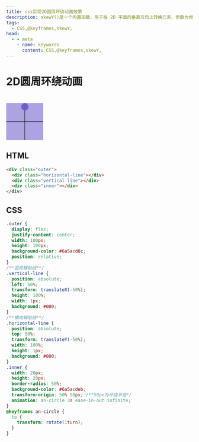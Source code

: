 ```yaml
---
title: css实现2D圆周环绕动画效果
description: skewY()是一个内置函数，用于在 2D 平面的垂直方向上转换元素，参数为倾斜角度。
tags: 
  - CSS,@keyframes,skewY,
head:
  - - meta
    - name: keywords
      content: CSS,@keyframes,skewY,
---
```


# 2D圆周环绕动画

<div class="outer">
  <div class="horizontal-line"></div>
  <div class="vertical-line"></div>
  <div class="inner"></div>
</div>

<style>
.outer {
  margin-top: 40px;
  display:flex;
  justify-content:center;
  width: 100px;
  height: 100px;
  background-color: #6a5acd8c;
  position:relative;
}
/**竖向辅助线**/
.vertical-line{
  position:absolute;
  left:50%;
  transform:translateX(-50%);
  height:100%;
  width:1px;
  background:#000;
}
/**横向辅助线**/
.horizontal-line{
  position:absolute;
  top:50%;
  transform:translateY(-50%);
  width:100%;
  height:1px;
  background:#000;
}
.inner {
  width:20px;
  height:20px;
  border-radius:50%;
  background-color: #6a5acdeb;
  transform-origin:50% 50px;/**50px为环绕半径*/
  animation:an-circle 3s ease-in-out infinite;
}
@keyframes an-circle  {
    to {
      transform: rotate(1turn);
    }
}
</style>

## HTML

```html
<div class="outer">
  <div class="horizontal-line"></div>
  <div class="vertical-line"></div>
  <div class="inner"></div>
</div>
```

## CSS

```css
.outer {
  display: flex;
  justify-content: center;
  width: 100px;
  height: 100px;
  background-color: #6a5acd8c;
  position: relative;
}
/**竖向辅助线**/
.vertical-line {
  position: absolute;
  left: 50%;
  transform: translateX(-50%);
  height: 100%;
  width: 1px;
  background: #000;
}
/**横向辅助线**/
.horizontal-line {
  position: absolute;
  top: 50%;
  transform: translateY(-50%);
  width: 100%;
  height: 1px;
  background: #000;
}
.inner {
  width: 20px;
  height: 20px;
  border-radius: 50%;
  background-color: #6a5acdeb;
  transform-origin: 50% 50px; /**50px为环绕半径*/
  animation: an-circle 3s ease-in-out infinite;
}
@keyframes an-circle {
  to {
    transform: rotate(1turn);
  }
}
```